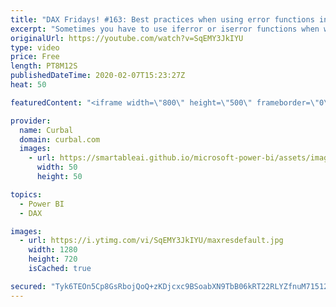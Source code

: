 ```yaml
---
title: "DAX Fridays! #163: Best practices when using error functions in DAX"
excerpt: "Sometimes you have to use iferror or iserror functions when writing DAX measures, but that is often not a good practice. In today's video I will tell you why and what you can do to avoid them as much as possible.  Get Northwind Dataset: https://www.youtube.com/watch?v=k3NMIlLffrU  Link to DAX Fridays"
originalUrl: https://youtube.com/watch?v=SqEMY3JkIYU
type: video
price: Free
length: PT8M12S
publishedDateTime: 2020-02-07T15:23:27Z
heat: 50

featuredContent: "<iframe width=\"800\" height=\"500\" frameborder=\"0\" src=\"https://www.youtube.com/embed/SqEMY3JkIYU\" allow=\"accelerometer; autoplay; encrypted-media; gyroscope; picture-in-picture\" allowfullscreen></iframe>"

provider:
  name: Curbal
  domain: curbal.com
  images:
    - url: https://smartableai.github.io/microsoft-power-bi/assets/images/organizations/curbal.com-50x50.jpg
      width: 50
      height: 50

topics:
  - Power BI
  - DAX

images:
  - url: https://i.ytimg.com/vi/SqEMY3JkIYU/maxresdefault.jpg
    width: 1280
    height: 720
    isCached: true

secured: "Tyk6TEOn5Cp8GsRbojQoQ+zKDjcxc9BSoabXN9TbB06kRT22RLYZfnuM71512WEBDU++luApX8Irowl2okXC/KIEH8YKtBr5zO1jmcAk9B55OJIqeetoxGCl6F00y6zIUrf1trt2bLxwRMu6/LSiLhfdxaDCuhjrylyPNCy7njBkLOY/pGkocI6d4V1epJ+doK0D92bYa1qvlDyqmYnjfL/HxQIjh5bjCn5wXry7XXWMfHiUXzBmHxROjk89rKdp2OBE6isyC/3y1ykKL6XQ3Xvcff2Y1ifXVjoujTJu/19IsPjmB0gMeAVOKijzh7cRoVmsh7OipEjO9VDoUl2SkMk1Tz0T11byGCvza8o00t8MB01n4DL5T04jhl8OqVw8nu42XXkRtl2223qgY5fjHu3D1ZyxF6FT9tLCRTHHJPg=;fuam9PL2J88GbBpLXgnsKw=="
---
```


